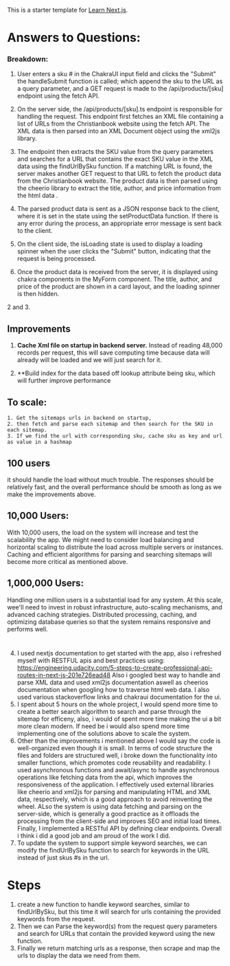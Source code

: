 This is a starter template for [Learn Next.js](https://nextjs.org/learn).


# Answers to Questions: 
### Breakdown:
 1. User enters a sku # in the ChakraUI input field and clicks the "Submit" the handleSubmit function is called; which append the sku to the URL as a query parameter, and a GET request is made to the /api/products/[sku] endpoint using the fetch API.

2. On the server side, the /api/products/[sku].ts endpoint is responsible for handling the request. This endpoint first fetches an XML file containing a list of URLs from the Christianbook website using the fetch API. The XML data is then parsed into an XML Document object using the xml2js library.

3. The endpoint then extracts the SKU value from the query parameters and searches for a URL that contains the exact SKU value in the XML data using the findUrlBySku function. If a matching URL is found, the server makes another GET request to that URL to fetch the product data from the Christianbook website. The product data is then parsed using the cheerio library to extract the title, author, and price information from the html data .

4. The parsed product data is sent as a JSON response back to the client, where it is set in the state using the setProductData function. If there is any error during the process, an appropriate error message is sent back to the client.

5. On the client side, the isLoading state is used to display a loading spinner when the user clicks the "Submit" button, indicating that the request is being processed.

6. Once the product data is received from the server, it is displayed using chakra components in the MyForm component. The title, author, and price of the product are shown in a card layout, and the loading spinner is then hidden.

2 and 3. 

## Improvements
1. **Cache Xml file on startup in backend server.** Instead of reading 48,000 records per request, this will save computing time because data will already will be loaded and we will just search for it.

2. 
    **Build index for the data based off lookup attribute being sku, which will further improve performance
## To scale:
    1. Get the sitemaps urls in backend on startup, 
    2. then fetch and parse each sitemap and then search for the SKU in each sitemap. 
    3. If we find the url with corresponding sku, cache sku as key and url as value in a hashmap
## 100 users
 it should handle the load without much trouble. The responses should be relatively fast, and the overall performance should be smooth as long as we make the improvements above.
## 10,000 Users:
 With 10,000 users, the load on the system will increase and test the scalability the app. We might need to consider load balancing and horizontal scaling to distribute the load across multiple servers or instances. Caching and efficient algorithms for parsing and searching sitemaps will become more critical as mentioned above.
## 1,000,000 Users:
 Handling one million users is a substantial load for any system. At this scale, wee'll need to invest in robust infrastructure, auto-scaling mechanisms, and advanced caching strategies. Distributed processing, caching, and optimizing database queries so that the system remains responsive and performs well.
#
4. I used nextjs documentation to get started with the app, also i refreshed myself with RESTFUL apis and best practices using: https://engineering.udacity.com/5-steps-to-create-professional-api-routes-in-next-js-201e726ead48
Also i googled best way to handle and parse XML data and used xml2js documentation aswell as cheerios documentation when googling how to traverse html web data. I also used various stackoverflow links and chakraui documentation for the ui.
5. I spent about 5 hours on the whole project, I would spend more time to create a better search algorithm to search and parse through the sitemap for efficeny, also, i would of spent more time making the ui a bit more clean modern. If need be i would also spend more time implementing one of the solutions above to scale the system.
6. Other than the improvements i mentioned above I would say the code is well-organized even though it is small. In terms of code structure the files and folders are structured well, i broke down the functionality into smaller functions, which promotes code reusability and readability. I used asynchronous functions and await/async to handle asynchronous operations like fetching data from the api, which improves the responsiveness of the application.
I effectively used external libraries like cheerio and xml2js for parsing and manipulating HTML and XML data, respectively, which is a good approach to avoid reinventing the wheel.
ALso the system is using data fetching and parsing on the server-side, which is generally a good practice as it offloads the processing from the client-side and improves SEO and initial load times.
Finally, I implemented a RESTful API by defining clear endpoints.
Overall i think i did a good job and am proud of the work I did.
7. To update the system to support simple keyword searches, we can modify the findUrlBySku function to search for keywords in the URL instead of just skus #s in the url. 
# Steps
1. create a new function to handle keyword searches, similar to findUrlBySku, but this time it will search for urls containing the provided keywords from the request.
2. Then we can Parse the keyword(s) from the request query parameters and search for URLs that contain the provided keyword using the new function.
3. Finally we return matching urls as a response, then scrape and map the urls to display the data we need from them.